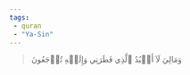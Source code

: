 ```yaml
---
tags: 
 - quran 
 - "Ya-Sin"
---
```


> وَمَالِيَ لَآ أَعۡبُدُ ٱلَّذِي فَطَرَنِي وَإِلَيۡهِ تُرۡجَعُونَ
